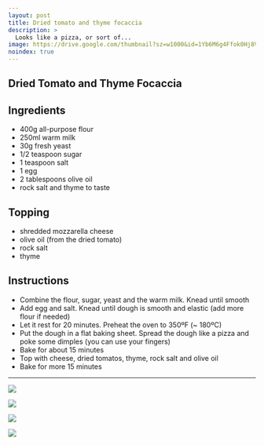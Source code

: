 ```yaml
---
layout: post
title: Dried tomato and thyme focaccia
description: >
  Looks like a pizza, or sort of...
image: https://drive.google.com/thumbnail?sz=w1000&id=1Yb6M6g4Ffok0Hj8VttRiFnK3wh8QHjCT
noindex: true
---
```


## Dried Tomato and Thyme Focaccia

## Ingredients

  - 400g all-purpose flour
  - 250ml warm milk
  - 30g fresh yeast
  - 1/2 teaspoon sugar
  - 1 teaspoon salt
  - 1 egg
  - 2 tablespoons olive oil
  - rock salt and thyme to taste

## Topping

  - shredded mozzarella cheese
  - olive oil (from the dried tomato)
  - rock salt
  - thyme

## Instructions

  - Combine the flour, sugar, yeast and the warm milk. Knead until smooth
  - Add egg and salt. Knead until dough is smooth and elastic (add more flour if needed)
  - Let it rest for 20 minutes. Preheat the oven to 350ºF (~ 180ºC)
  - Put the dough in a flat baking sheet. Spread the dough like a pizza and poke some dimples (you can use your fingers)
  - Bake for about 15 minutes
  - Top with cheese, dried tomatos, thyme, rock salt and olive oil
  - Bake for more 15 minutes

* * * 

![](https://drive.google.com/thumbnail?sz=w1000&id=1wnQVDf_KbukoPf5OlpIODL-smF0WTwnE)

![](https://drive.google.com/thumbnail?sz=w1000&id=13P5Nre9-fop53Ba7pqMo5GqA-rranL4y)

![](https://drive.google.com/thumbnail?sz=w1000&id=11xX0QucygoVivmCsUtv1i_vZiXl1OZhY)

![](https://drive.google.com/thumbnail?sz=w1000&id=1X3lWuRYsialq6O165RyO09jEvKxkpZyU)
